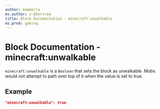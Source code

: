 ```yaml
---
author: mammerla
ms.author: v-bbortree
title: Block Documentation - minecraft:unwalkable
ms.prod: gaming
---
```


# Block Documentation - minecraft:unwalkable

`minecraft:unwalkable` is a `Boolean` that sets the block as unwalkable. Mobs would not attempt to path over top of it when the value is set to true. 


## Example

```json
"minecraft:unwalkable": true
```
